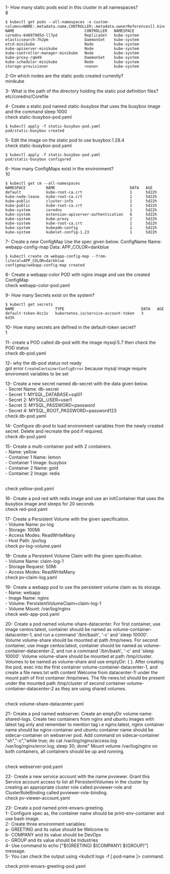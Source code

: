 1- How many static pods exist in this cluster in all namespaces?<br>
8
```
$ kubectl get pods --all-namespaces -o custom-columns=NAME:.metadata.name,CONTROLLER:.metadata.ownerReferences[].kind,NAMESPACE:.metadata.namespace
NAME                               CONTROLLER   NAMESPACE
coredns-64897985d-ll7pd            ReplicaSet   kube-system
elasticsearch-7h2pm                DaemonSet    kube-system
etcd-minikube                      Node         kube-system
kube-apiserver-minikube            Node         kube-system
kube-controller-manager-minikube   Node         kube-system
kube-proxy-rqm49                   DaemonSet    kube-system
kube-scheduler-minikube            Node         kube-system
storage-provisioner                <none>       kube-system
```

2-On which nodes are the static pods created currently?
<br>
minikube

3- What is the path of the directory holding the static pod definition files?
<br>
etc/coredns/Corefile

4- Create a static pod named static-busybox that uses the busybox image and the command sleep 1000
<br>
check static-busybox-pod.yaml
```
$ kubectl apply -f static-busybox-pod.yaml
pod/static-busybox created
```

5- Edit the image on the static pod to use busybox:1.28.4
<br>
check static-busybox-pod.yaml
```
$ kubectl apply -f static-busybox-pod.yaml 
pod/static-busybox configured
```

6- How many ConfigMaps exist in the environment?
<br>
10
```
$ kubectl get cm --all-namespaces
NAMESPACE         NAME                                 DATA   AGE  
default           kube-root-ca.crt                     1      5d22h
kube-node-lease   kube-root-ca.crt                     1      5d22h
kube-public       cluster-info                         1      5d22h
kube-public       kube-root-ca.crt                     1      5d22h
kube-system       coredns                              1      5d22h
kube-system       extension-apiserver-authentication   6      5d22h
kube-system       kube-proxy                           2      5d22h
kube-system       kube-root-ca.crt                     1      5d22h
kube-system       kubeadm-config                       1      5d22h
kube-system       kubelet-config-1.23                  1      5d22h
```

7- Create a new ConfigMap  Use the spec given below.
       ConfigName Name: webapp-config-map
       Data: APP_COLOR=darkblue
```
$ kubectl create cm webapp-config-map --from-literal=APP_COLOR=darkblue
configmap/webapp-config-map created
```

8- Create a  webapp-color POD with nginx image and use the created ConfigMap
<br>
check webapp-color-pod.yaml

9- How many Secrets exist on the system?
```
$ kubectl get secrets
NAME                  TYPE                                  DATA   AGE 
default-token-8cc2v   kubernetes.io/service-account-token   3      6d3h
```

10- How many secrets are defined in the default-token secret?
<br>
1

11- create a POD called db-pod with the image mysql:5.7 then check the POD status
<br>
check db-pod.yaml

12- why the db-pod status not ready
<br>
got error `CreateContainerConfigError` because mysql image require enviroment variables to be set


13- Create a new secret named db-secret with the data given below.
<br>
	- Secret Name: db-secret
<br>
	- Secret 1: MYSQL_DATABASE=sql01
<br>
	- Secret 2: MYSQL_USER=user1
<br>
	- Secret 3: MYSQL_PASSWORD=password
<br>
	- Secret 4: MYSQL_ROOT_PASSWORD=password123
<br>
check db-pod.yaml

14- Configure db-pod to load environment variables from the newly created secret. Delete and recreate the pod if required.
<br>
check db-pod.yaml

15- Create a multi-container pod with 2 containers.
<br>
	- Name: yellow
<br>
	- Container 1 Name: lemon 
<br>
	- Container 1 Image: busybox
<br>
	- Container 2 Name: gold 
<br>
	- Container 2 Image: redis

<br>
check yellow-pod.yaml


16- Create a pod red with redis image and use an initContainer that uses the busybox image and sleeps for 20 seconds
<br>
check red-pod.yaml

17- Create a Persistent Volume with the given specification.
<br>
	- Volume Name: pv-log
<br>
	- Storage: 100Mi
<br>
	- Access Modes: ReadWriteMany
<br>
	- Host Path: /pv/log
<br>
check pv-log-volume.yaml

18- Create a Persistent Volume Claim with the given specification.
<br>
	- Volume Name: claim-log-1
<br>
	- Storage Request: 50Mi
<br>
	- Access Modes: ReadWriteMany
<br>
check pv-claim-log.yaml

19- Create a webapp pod to use the persistent volume claim as its storage.
<br>
	- Name: webapp
<br>
	- Image Name: nginx
<br>
	- Volume: PersistentVolumeClaim=claim-log-1
<br>
	- Volume Mount: /var/log/nginx
<br>
check web-app-pod.yaml

20- Create a pod named volume-share-datacenter. 
For first container, use image centos:latest, container should be named as volume-container-datacenter-1, and run a command '/bin/bash', '-c' and 'sleep 10000'. Volume volume-share should be mounted at path /tmp/news.
For second container, use image centos:latest, container should be named as volume-container-datacenter-2, and run a command '/bin/bash', '-c' and 'sleep 10000'. Volume volume-share should be mounted at path /tmp/cluster.
Volumes to be named as volume-share and use emptyDir: { }.
After creating the pod, exec into the first container volume-container-datacenter-1, and create a file news.txt with content Welcome from datacenter-1! under the mount path of first container  /tmp/news.
The file news.txt should be present under the mounted path /tmp/cluster of second container volume-container-datacenter-2 as they are using shared volumes.

<br>
check volume-share-datacenter.yaml


21- Create a pod named webserver.
Create an emptyDir volume name: shared-logs.
Create two containers from nginx and ubuntu images with latest tag only and remember to mention tag i.e nginx:latest, nginx container name should be nginx-container and ubuntu container name should be sidecar-container on webserver pod.
Add command on sidecar-container "sh","-c","while true; do cat /var/log/nginx/access.log /var/log/nginx/error.log; sleep 30; done"
Mount volume /var/log/nginx on both containers, all containers should be up and running.

<br>
check webserver-pod.yaml

22- Create a new service account with the name pvviewer. Grant this Service account access to list all PersistentVolumes in the cluster by creating an appropriate cluster role called pvviewer-role and ClusterRoleBinding called pvviewer-role-binding.
<br>
check pv-viewer-account.yaml

23- Create a pod named print-envars-greeting.
<br>
	1- Configure spec as, the container name should be print-env-container and use bash image.
<br>
	2- Create three environment variables:
<br>
		a- GREETING and its value should be Welcome to
<br>
		b- COMPANY and its value should be DevOps
<br>
		c- GROUP and its value should be Industries
<br>
	4- Use command to echo ["$(GREETING) $(COMPANY) $(GROUP)"] message.
<br>
	5- You can check the output using <kubctl logs -f [ pod-name ]> command.
<br>

check print-envars-greeting-pod.yaml